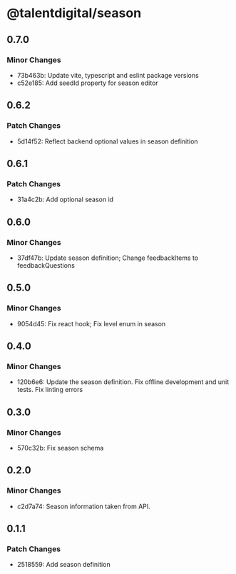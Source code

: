 # @talentdigital/season

## 0.7.0

### Minor Changes

- 73b463b: Update vite, typescript and eslint package versions
- c52e185: Add seedId property for season editor

## 0.6.2

### Patch Changes

- 5d14f52: Reflect backend optional values in season definition

## 0.6.1

### Patch Changes

- 31a4c2b: Add optional season id

## 0.6.0

### Minor Changes

- 37df47b: Update season definition; Change feedbackItems to feedbackQuestions

## 0.5.0

### Minor Changes

- 9054d45: Fix react hook; Fix level enum in season

## 0.4.0

### Minor Changes

- 120b6e6: Update the season definition.
  Fix offline development and unit tests.
  Fix linting errors

## 0.3.0

### Minor Changes

- 570c32b: Fix season schema

## 0.2.0

### Minor Changes

- c2d7a74: Season information taken from API.

## 0.1.1

### Patch Changes

- 2518559: Add season definition
